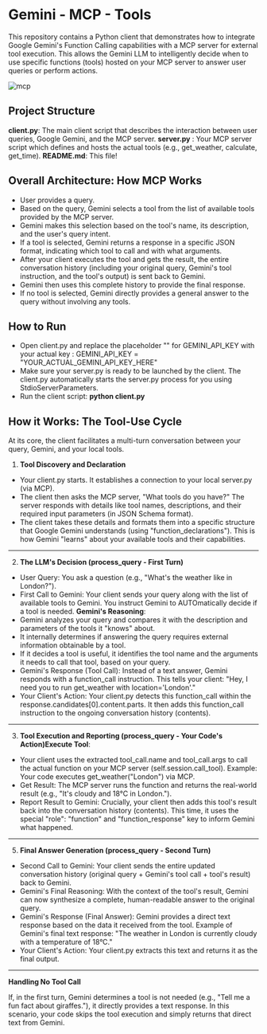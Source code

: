 # Gemini - MCP - Tools

This repository contains a Python client that demonstrates how to integrate Google Gemini's Function Calling capabilities with a MCP server for external tool execution. This allows the Gemini LLM to intelligently decide when to use specific functions (tools) hosted on your MCP server to answer user queries or perform actions.

![mcp](https://github.com/user-attachments/assets/e4de8754-4001-41bd-a840-bfb2dc4d5b43)



## Project Structure

**client.py**: The main client script that describes the interaction between user queries, Google Gemini, and the MCP server.
**server.py** : Your MCP server script which defines and hosts the actual tools (e.g., get_weather, calculate, get_time).
**README.md**: This file!

## Overall Architecture: How MCP Works

- User provides a query.
- Based on the query, Gemini selects a tool from the list of available tools provided by the MCP server.
- Gemini makes this selection based on the tool's name, its description, and the user's query intent.
- If a tool is selected, Gemini returns a response in a specific JSON format, indicating which tool to call and with what arguments.
- After your client executes the tool and gets the result, the entire conversation history (including your original query, Gemini's tool instruction, and the tool's output) is sent back to Gemini.
- Gemini then uses this complete history to provide the final response.
- If no tool is selected, Gemini directly provides a general answer to the query without involving any tools.

## How to Run

- Open client.py and replace the placeholder "" for GEMINI_API_KEY with your actual key : GEMINI_API_KEY = "YOUR_ACTUAL_GEMINI_API_KEY_HERE"
- Make sure your server.py is ready to be launched by the client. The client.py automatically starts the server.py process for you using StdioServerParameters.
- Run the client script:
**python client.py**

## How it Works: The Tool-Use Cycle

At its core, the client facilitates a multi-turn conversation between your query, Gemini, and your local tools.

1. **Tool Discovery and Declaration**
- Your client.py starts. It establishes a connection to your local server.py (via MCP).
- The client then asks the MCP server, "What tools do you have?" The server responds with details like tool names, descriptions, and their required input parameters (in JSON Schema format).
- The client takes these details and formats them into a specific structure that Google Gemini understands (using "function_declarations"). This is how Gemini "learns" about your available tools and their capabilities.

-----------------------------------------------------------------------------------------------

2. **The LLM's Decision (process_query - First Turn)**

- User Query: You ask a question (e.g., "What's the weather like in London?").
- First Call to Gemini: Your client sends your query along with the list of available tools to Gemini. You instruct Gemini to AUTOmatically decide if a tool is needed.
**Gemini's Reasoning**:
- Gemini analyzes your query and compares it with the description and parameters of the tools it "knows" about.
- It internally determines if answering the query requires external information obtainable by a tool.
- If it decides a tool is useful, it identifies the tool name and the arguments it needs to call that tool, based on your query.
- Gemini's Response (Tool Call): Instead of a text answer, Gemini responds with a function_call instruction. This tells your client: "Hey, I need you to run get_weather with location='London'."
- Your Client's Action: Your client.py detects this function_call within the response.candidates[0].content.parts. It then adds this function_call instruction to the ongoing conversation history (contents).

--------------------------------------------------------------------------------------------------------

3. **Tool Execution and Reporting (process_query - Your Code's Action)Execute Tool**:
- Your client uses the extracted tool_call.name and tool_call.args to call the actual function on your MCP server (self.session.call_tool). Example: Your code executes get_weather("London") via MCP.
- Get Result: The MCP server runs the function and returns the real-world result (e.g., "It's cloudy and 18°C in London.").
- Report Result to Gemini: Crucially, your client then adds this tool's result back into the conversation history (contents). This time, it uses the special "role": "function" and "function_response" key to inform Gemini what happened.
---------------------------------------------

5. **Final Answer Generation (process_query - Second Turn)**
- Second Call to Gemini: Your client sends the entire updated conversation history (original query + Gemini's tool call + tool's result) back to Gemini.
- Gemini's Final Reasoning: With the context of the tool's result, Gemini can now synthesize a complete, human-readable answer to the original query.
- Gemini's Response (Final Answer): Gemini provides a direct text response based on the data it received from the tool. Example of Gemini's final text response:
"The weather in London is currently cloudy with a temperature of 18°C."
- Your Client's Action: Your client.py extracts this text and returns it as the final output.
------------------------------------------------------------------------------------------------

**Handling No Tool Call**

If, in the first turn, Gemini determines a tool is not needed (e.g., "Tell me a fun fact about giraffes."), it directly provides a text response. In this scenario, your code skips the tool execution and simply returns that direct text from Gemini.



